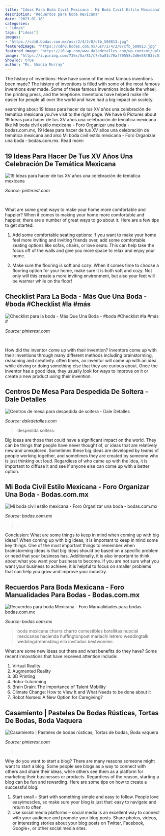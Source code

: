 ```yaml
---
title: "Ideas Para Boda Civil Mexicana : Mi Boda Civil Estilo Mexicana"
description: "Recuerdos para boda mexicana"
date: "2023-01-18"
categories:
- "ideas"
tags: ["ideas"]
images:
- "https://cdn0.bodas.com.mx/usr/2/4/2/8/cfb_580813.jpg"
featuredImage: "https://cdn0.bodas.com.mx/usr/2/4/2/8/cfb_580813.jpg"
featured_image: "https://i0.wp.com/www.daledetalles.com/wp-content/uploads/2016/07/centro-de-mesa-para-despedida-de-soltera2.jpg"
image: "https://i.pinimg.com/736x/5a/81/c7/5a81c70af70558c3d6e58f035c51a282.jpg"
ShowToc: true
author: "Ms. Shania Murray"
---
```



The history of inventions: How have some of the most famous inventions been made?
The history of inventions is filled with some of the most famous inventions ever made. Some of these famous inventions include the wheel, the printing press, and the telephone. Inventions have helped make life easier for people all over the world and have had a big impact on society.

	

		
searching about 19 Ideas para hacer de tus XV años una celebración de temática mexicana you've visit to the right page. We have 6 Pictures about 19 Ideas para hacer de tus XV años una celebración de temática mexicana like Mi boda civil estilo mexicana - Foro Organizar una boda - bodas.com.mx, 19 Ideas para hacer de tus XV años una celebración de temática mexicana and also Mi boda civil estilo mexicana - Foro Organizar una boda - bodas.com.mx. Read more:
		
    
## 19 Ideas Para Hacer De Tus XV Años Una Celebración De Temática Mexicana

<img loading=lazy src="https://i.pinimg.com/736x/b3/43/fd/b343fdf4fa89bff4d38db2d05697e5ec.jpg" onerror="this.onerror=null;this.src='https://tse4.mm.bing.net/th?id=OIP.54Lt67zbdZuJOzB3e1EWBwAAAA&amp;pid=15.1';" alt="19 Ideas para hacer de tus XV años una celebración de temática mexicana">

_Source: pinterest.com_

>. 

	

What are some great ways to make your home more comfortable and happier?
When it comes to making your home more comfortable and happier, there are a number of great ways to go about it. Here are a few tips to get started:
1. Add some comfortable seating options: If you want to make your home feel more inviting and inviting friends over, add some comfortable seating options like sofas, chairs, or love seats. This can help take the focus off of the walls and give you more space to relax and enjoy your home.

2. Make sure the flooring is soft and cozy: When it comes time to choose a flooring option for your home, make sure it is both soft and cozy. Not only will this create a more inviting environment, but also your feet will be warmer while on the floor!


    
## Checklist Para La Boda - Más Que Una Boda - #boda #Checklist #la #más #

<img loading=lazy src="https://i.pinimg.com/736x/5a/81/c7/5a81c70af70558c3d6e58f035c51a282.jpg" onerror="this.onerror=null;this.src='https://tse4.mm.bing.net/th?id=OIP.1iaSLJwaTMLDTzY2Dk6DggHaNL&amp;pid=15.1';" alt="Checklist para la boda - Más Que Una Boda - #boda #Checklist #la #más #">

_Source: pinterest.com_

>. 

	

How did the inventor come up with their invention?
Inventors come up with their inventions through many different methods including brainstorming, reasoning and creativity. often times, an inventor will come up with an idea while driving or doing something else that they are curious about. Once the inventor has a good idea, they usually look for ways to improve on it or create a new product using their invention.

    
## Centros De Mesa Para Despedida De Soltera - Dale Detalles

<img loading=lazy src="https://i0.wp.com/www.daledetalles.com/wp-content/uploads/2016/07/centro-de-mesa-para-despedida-de-soltera2.jpg" onerror="this.onerror=null;this.src='https://tse1.mm.bing.net/th?id=OIP.9W3idiHWZOWfmnZYjtxRbwHaJ4&amp;pid=15.1';" alt="Centros de mesa para despedida de soltera - Dale Detalles">

_Source: daledetalles.com_

>despedida soltera. 

	

Big ideas are those that could have a significant impact on the world. They can be things that people have never thought of, or ideas that are relatively new and unexplored. Sometimes these big ideas are developed by teams of people working together, and sometimes they are created by someone who is just thinking out loud. Regardless of who came up with the idea, it is important to diffuse it and see if anyone else can come up with a better option.

    
## Mi Boda Civil Estilo Mexicana - Foro Organizar Una Boda - Bodas.com.mx

<img loading=lazy src="https://cdn0.bodas.com.mx/usr/2/4/2/8/cfb_580813.jpg" onerror="this.onerror=null;this.src='https://tse1.mm.bing.net/th?id=OIP.zTjfQs4EvKWdeagB9gaFuwAAAA&amp;pid=15.1';" alt="Mi boda civil estilo mexicana - Foro Organizar una boda - bodas.com.mx">

_Source: bodas.com.mx_

>. 

	

Conclusion: What are some things to keep in mind when coming up with big ideas?
When coming up with big ideas, it is important to keep in mind some key things. One of the most important things to remember when brainstorming ideas is that big ideas should be based on a specific problem or need that your business has. Additionally, it is also important to think about what you want your business to become. If you are not sure what you want your business to achieve, it is helpful to focus on smaller problems that can help you grow and improve your industry.

    
## Recuerdos Para Boda Mexicana - Foro Manualidades Para Bodas - Bodas.com.mx

<img loading=lazy src="https://cdn0.bodas.com.mx/usr/7/8/8/1/cfb_1056843.jpg" onerror="this.onerror=null;this.src='https://tse1.mm.bing.net/th?id=OIP.-d4V7kYttF1ah1034wVDmQHaJ4&amp;pid=15.1';" alt="Recuerdos para boda Mexicana - Foro Manualidades para bodas - bodas.com.mx">

_Source: bodas.com.mx_

>boda mexicana charra charro comestibles botellitas nupcial mexicanas hacienda huffingtonpost mariachi letrero weddingtalk weddingdreamsblog ella invitados bestwomeni. 

	

What are some new ideas out there and what benefits do they have?
Some recent innovations that have received attention include: 
1. Virtual Reality 
2. Augmented Reality 
3. 3D Printing 
4. Robo-Tutoriming 
5. Brain Drain: The Importance of Talent Mobility 
6. Climate Change: How to View It and What Needs to be done about it 
7. Robot Nurses: A New Option for Caregiving?

    
## Casamiento | Pasteles De Bodas Rústicas, Tortas De Bodas, Boda Vaquera

<img loading=lazy src="https://i.pinimg.com/736x/ad/6e/1a/ad6e1a0871b125481cf178646b95b09a.jpg" onerror="this.onerror=null;this.src='https://tse2.mm.bing.net/th?id=OIP.1H3xpvsIE5ZxWy_jDHbAwwHaLH&amp;pid=15.1';" alt="Casamiento | Pasteles de bodas rústicas, Tortas de bodas, Boda vaquera">

_Source: pinterest.com_

>. 

	

Why do you want to start a blog?
There are many reasons someone might want to start a blog. Some people see blogs as a way to connect with others and share their ideas, while others see them as a platform for marketing their businesses or products. Regardless of the reason, starting a blog can be fun and rewarding. Here are some tips on how to create a successful blog: 
1. Start small – Start with something simple and easy to follow. People love easyimuscles, so make sure your blog is just that: easy to navigate and return to often. 
2. Use social media platforms – social media is an excellent way to connect with your audience and promote your blog posts. Share photos, videos, or interesting stories about your blog posts on Twitter, Facebook, Google+, or other social media sites. 


